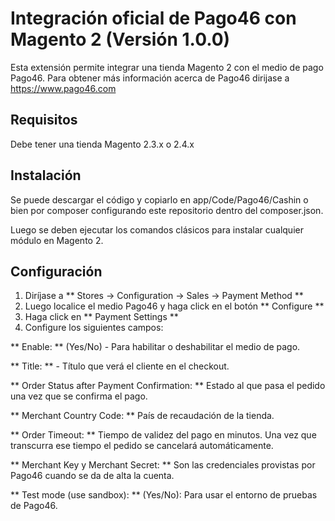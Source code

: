 # Integración oficial de Pago46 con Magento 2 (Versión 1.0.0)

Esta extensión permite integrar una tienda Magento 2 con el medio de pago Pago46.  Para obtener más información acerca de Pago46 dirijase a https://www.pago46.com

## Requisitos

Debe tener una tienda Magento 2.3.x o 2.4.x

## Instalación

Se puede descargar el código y copiarlo en app/Code/Pago46/Cashin o bien por composer configurando este repositorio dentro del composer.json.

Luego se deben ejecutar los comandos clásicos para instalar cualquier módulo en Magento 2.

## Configuración

1. Diríjase a ** Stores -> Configuration -> Sales -> Payment Method **
2. Luego localice el medio Pago46 y haga click en el botón ** Configure **
3. Haga click en ** Payment Settings ** 
4. Configure los siguientes campos:

** Enable: ** (Yes/No) - Para habilitar o deshabilitar el medio de pago.

** Title: ** - Título que verá el cliente en el checkout.

** Order Status after Payment Confirmation: ** Estado al que pasa el pedido una vez que se confirma el pago.

** Merchant Country Code: ** País de recaudación de la tienda.

** Order Timeout: ** Tiempo de validez del pago en minutos.  Una vez que transcurra ese tiempo el pedido se cancelará automáticamente.

** Merchant Key y Merchant Secret: ** Son las credenciales provistas por Pago46 cuando se da de alta la cuenta.

** Test mode (use sandbox): ** (Yes/No): Para usar el entorno de pruebas de Pago46.
